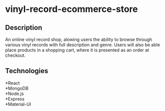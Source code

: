 # vinyl-record-ecommerce-store


## Description

An online vinyl record shop, alowing users the ability to browse through various vinyl records with full description and genre. Users will also be able place products in a shopping cart, where it is presented as an order at checkout. 

## Technologies

*React</br>
*MongoDB</br>
*Node.js</br>
*Express</br>
*Material-UI</br>

